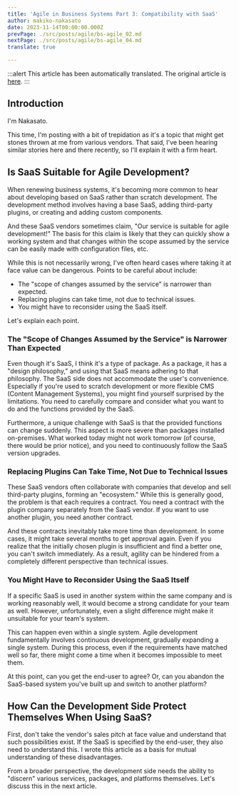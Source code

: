 ```yaml
---
title: 'Agile in Business Systems Part 3: Compatibility with SaaS'
author: makiko-nakasato
date: 2023-11-14T00:00:00.000Z
prevPage: ./src/posts/agile/bs-agile_02.md
nextPage: ./src/posts/agile/bs-agile_04.md
translate: true

---
```


:::alert
This article has been automatically translated.
The original article is [here](https://developer.mamezou-tech.com/agile/bs-agile_03/).
:::



## Introduction
I'm Nakasato.

This time, I'm posting with a bit of trepidation as it's a topic that might get stones thrown at me from various vendors. That said, I've been hearing similar stories here and there recently, so I'll explain it with a firm heart.

## Is SaaS Suitable for Agile Development?
When renewing business systems, it's becoming more common to hear about developing based on SaaS rather than scratch development. The development method involves having a base SaaS, adding third-party plugins, or creating and adding custom components.

And these SaaS vendors sometimes claim, "Our service is suitable for agile development!" The basis for this claim is likely that they can quickly show a working system and that changes within the scope assumed by the service can be easily made with configuration files, etc.

While this is not necessarily wrong, I've often heard cases where taking it at face value can be dangerous. Points to be careful about include:
- The "scope of changes assumed by the service" is narrower than expected.
- Replacing plugins can take time, not due to technical issues.
- You might have to reconsider using the SaaS itself.

Let's explain each point.

### The "Scope of Changes Assumed by the Service" is Narrower Than Expected
Even though it's SaaS, I think it's a type of package. As a package, it has a "design philosophy," and using that SaaS means adhering to that philosophy. The SaaS side does not accommodate the user's convenience. Especially if you're used to scratch development or more flexible CMS (Content Management Systems), you might find yourself surprised by the limitations. You need to carefully compare and consider what you want to do and the functions provided by the SaaS.

Furthermore, a unique challenge with SaaS is that the provided functions can change suddenly. This aspect is more severe than packages installed on-premises. What worked today might not work tomorrow (of course, there would be prior notice), and you need to continuously follow the SaaS version upgrades.

### Replacing Plugins Can Take Time, Not Due to Technical Issues
These SaaS vendors often collaborate with companies that develop and sell third-party plugins, forming an "ecosystem." While this is generally good, the problem is that each requires a contract. You need a contract with the plugin company separately from the SaaS vendor. If you want to use another plugin, you need another contract.

And these contracts inevitably take more time than development. In some cases, it might take several months to get approval again. Even if you realize that the initially chosen plugin is insufficient and find a better one, you can't switch immediately. As a result, agility can be hindered from a completely different perspective than technical issues.

### You Might Have to Reconsider Using the SaaS Itself
If a specific SaaS is used in another system within the same company and is working reasonably well, it would become a strong candidate for your team as well. However, unfortunately, even a slight difference might make it unsuitable for your team's system.

This can happen even within a single system. Agile development fundamentally involves continuous development, gradually expanding a single system. During this process, even if the requirements have matched well so far, there might come a time when it becomes impossible to meet them.

At this point, can you get the end-user to agree?
Or, can you abandon the SaaS-based system you've built up and switch to another platform?

## How Can the Development Side Protect Themselves When Using SaaS?
First, don't take the vendor's sales pitch at face value and understand that such possibilities exist. If the SaaS is specified by the end-user, they also need to understand this. I wrote this article as a basis for mutual understanding of these disadvantages.

From a broader perspective, the development side needs the ability to "discern" various services, packages, and platforms themselves.
Let's discuss this in the next article.
